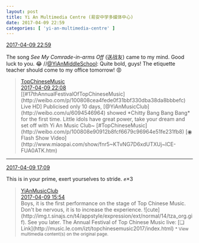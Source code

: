 ```yaml
---
layout: post
title: Yi An Multimedia Centre (易安中学多媒体中心)
date: 2017-04-09 22:59
categories: [ 'yi-an-multimedia-centre' ]
---
```


<div class="weibo-info">
  <a href="http://weibo.com/6196825252/EDL6f7M8D">2017-04-09 22:59</a>
</div>

The song *See My Comrade-in-arms Off* (送战友) came to my mind. Good luck to you. :joy: //[@YiAnMiddleSchool](http://weibo.com/yianschool): Quite bold, guys! The etiquette teacher should come to my office tomorrow! :rage:

<!-- more -->

> <div class="weibo-post-name">
>   <a href="http://weibo.com/yinyuefengyunbang">TopChineseMusic</a>
> </div>
> <div class="weibo-info">
>   <a href="http://weibo.com/1642605821/EDKLIFNqL">2017-04-09 22:08</a>
> </div>
> [[#17thAnnualFestivalOfTopChineseMusic](http://weibo.com/p/100808cea4fede0f31bbf330dba38da8bbbefc) Live HD] Publicised only 10 days, [@YiAnMusicClub](http://weibo.com/u/6094546964) showed *Chitty Bang Bang Bang* for the first time. Little idols have great power, take your dream and set off with Yi An Music Club~ [#TopChineseMusic](http://weibo.com/p/100808e90912b8fcf6679c96964e51fe231fb8) [◉ Flash Show Video](http://www.miaopai.com/show/fnr5~KTvNG7D6xdUTXUj~lCE-FUA0ATK.htm)

---

<div class="weibo-info">
  <a href="http://weibo.com/6196825252/EDIO4yioN">2017-04-09 17:09</a>
</div>

This is in your prime, exert yourselves to stride. :fist:×3

> <div class="weibo-post-name">
>   <a href="http://weibo.com/u/6094546964">YiAnMusicClub</a>
> </div>
> <div class="weibo-info">
>   <a href="http://weibo.com/6094546964/EDIjXAGTZ">2017-04-09 15:54</a>
> </div>
> Boys, it is the first performance on the stage of Top Chinese Music. Don't be nervous, it is to increase the experience. ![cute](http://img.t.sinajs.cn/t4/appstyle/expression/ext/normal/14/tza_org.gif). See you later. The Annual Festival of Top Chinese Music live: [❏ Link](http://music.le.com/izt/topchinesemusic2017/index.html)  
> <small>* View multimedia content(s) on the original page.</small>
